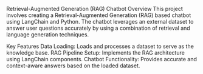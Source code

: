 Retrieval-Augmented Generation (RAG) Chatbot
Overview
This project involves creating a Retrieval-Augmented Generation (RAG) based chatbot using LangChain and Python. The chatbot leverages an external dataset to answer user questions accurately by using a combination of retrieval and language generation techniques.

Key Features
Data Loading: Loads and processes a dataset to serve as the knowledge base.
RAG Pipeline Setup: Implements the RAG architecture using LangChain components.
Chatbot Functionality: Provides accurate and context-aware answers based on the loaded dataset.
